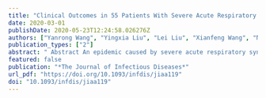 ```yaml
---
title: "Clinical Outcomes in 55 Patients With Severe Acute Respiratory Syndrome Coronavirus 2 Who Were Asymptomatic at Hospital Admission in Shenzhen, China"
date: 2020-03-01
publishDate: 2020-05-23T12:24:58.026276Z
authors: ["Yanrong Wang", "Yingxia Liu", "Lei Liu", "Xianfeng Wang", "Nijuan Luo", "Ling Li"]
publication_types: ["2"]
abstract: " Abstract An epidemic caused by severe acute respiratory syndrome coronavirus 2 (SARS-CoV-2) infection has spread unexpectedly in Wuhan, Hubei Province, China, since December 2019. There are few reports about asymptomatic contacts of infected patients identified as positive for SARS-CoV-2 through screening. We studied the epidemiological and clinical outcomes in 55 asymptomatic carriers who were laboratory confirmed to be positive for SARS-CoV-2 through nucleic acid testing of pharyngeal swab samples. The asymptomatic carriers seldom occurred among young people (aged 18–29 years) who had close contact with infected family members. In the majority of patients, the outcome was mild or ordinary 2019 novel coronavirus disease during hospitalization. "
featured: false
publication: "*The Journal of Infectious Diseases*"
url_pdf: "https://doi.org/10.1093/infdis/jiaa119"
doi: "10.1093/infdis/jiaa119"
---
```



